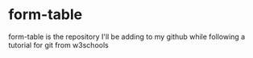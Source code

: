 # form-table
form-table is the repository I'll be adding to my github while following a tutorial for git from w3schools

